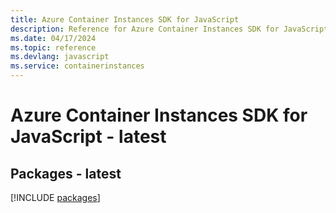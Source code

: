 ```yaml
---
title: Azure Container Instances SDK for JavaScript
description: Reference for Azure Container Instances SDK for JavaScript
ms.date: 04/17/2024
ms.topic: reference
ms.devlang: javascript
ms.service: containerinstances
---
```

# Azure Container Instances SDK for JavaScript - latest
## Packages - latest
[!INCLUDE [packages](container-instances-index.md)]